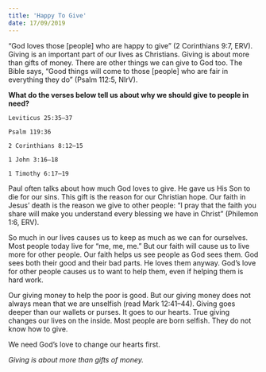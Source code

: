 ```yaml
---
title: 'Happy To Give'
date: 17/09/2019
---
```


“God loves those [people] who are happy to give” (2 Corinthians 9:7, ERV). Giving is an important part of our lives as Christians. Giving is about more than gifts of money. There are other things we can give to God too. The Bible says, “Good things will come to those [people] who are fair in everything they do” (Psalm 112:5, NIrV).

**What do the verses below tell us about why we should give to people in need?**

`Leviticus 25:35–37`

`Psalm 119:36`

`2 Corinthians 8:12–15`

`1 John 3:16–18`

`1 Timothy 6:17–19`

Paul often talks about how much God loves to give. He gave us His Son to die for our sins. This gift is the reason for our Christian hope. Our faith in Jesus’ death is the reason we give to other people: “I pray that the faith you share will make you understand every blessing we have in Christ” (Philemon 1:6, ERV).

So much in our lives causes us to keep as much as we can for ourselves. Most people today live for “me, me, me.” But our faith will cause us to live more for other people. Our faith helps us see people as God sees them. God sees both their good and their bad parts. He loves them anyway. God’s love for other people causes us to want to help them, even if helping them is hard work. 

Our giving money to help the poor is good. But our giving money does not always mean that we are unselfish (read Mark 12:41–44). Giving goes deeper than our wallets or purses. It goes to our hearts. True giving changes our lives on the inside. Most people are born selfish. They do not know how to give. 

We need God’s love to change our hearts first. 

*Giving is about more than gifts of money.*